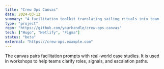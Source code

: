 ```yaml
---
title: "Crew Ops Canvas"
date: 2024-03-12
summary: "A facilitation toolkit translating sailing rituals into team operating agreements."
type: "project"
repo: "https://github.com/yourhandle/crew-ops-canvas"
tech: ["Hugo", "Netlify", "Figma"]
status: "beta"
external: "https://crew-ops.example.com"
---
```


The canvas pairs facilitation prompts with real-world case studies. It is used in workshops to help teams clarify roles, signals, and escalation paths.
